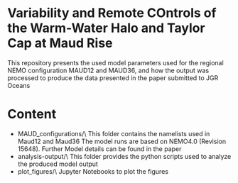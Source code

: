 # Variability and Remote COntrols of the Warm-Water Halo and Taylor Cap at Maud Rise


This repository presents the used model parameters used for the regional NEMO configuration MAUD12 and MAUD36, and how the output was processed to produce the data presented in the paper submitted to JGR Oceans

# Content
- MAUD_configurations/\\
  This folder contains the namelists used in Maud12 and Maud36
  The model runs are based on NEMO4.0 (Revision 15648). Further Model details can be found in the paper
- analysis-output/\\
  This folder provides the python scripts used to analyze the produced model output
- plot_figures/\\
  Jupyter Notebooks to plot the figures 